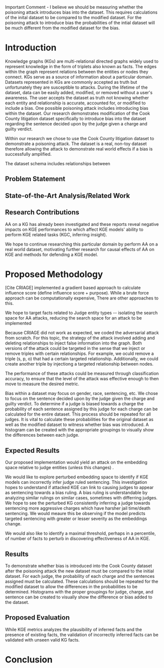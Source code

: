 

Important Comment - I believe we should be measuring whether the poisoning attack introduces bias into the dataset. This requires calculations of the inital dataset to be compared to the modified dataset. For the poisoning attack to introduce bias the probabilities of the intial dataset will be much different from the modified dataset for the bias.




# Introduction 
Knowledge graphs (KGs) are multi-relational directed graphs widely used to represent knowledge in the form of triplets also known as facts. The edges within the graph represent relations between the entities or nodes they connect. KGs serve as a source of information about a particular domain. Datasets represented in KGs are commonly accepted as truth but unfortunately they are susceptible to attacks. During the lifetime of the dataset, data can be easily added, modified, or removed without a user's awareness. The user accepts the dataset as truth not knowing whether each entity and relationship is accurate, accounted for, or modified to include a bias. One possible poisoning attack includes introducing bias within the dataset. Our research demonstrates modification of the Cook County litigation dataset specifically to introduce bias into the dataset regarding the sentence decided upon by the judge given a charge and guilty verdict.

Within our research we chose to use the Cook County litigation dataset to demonstrate a poisoning attack. The dataset is a real, non-toy dataset therefore allowing the attack to demonstrate real world effects if a bias is successfully amplified. 

The dataset schema includes relationships between 
## Problem Statement 
## State-of-the-Art Analysis/Related Work

## Research Contributions
AA on a KG has already been investigated and these reports reveal negative impacts on KGE performances to which affect KGE models' ability to perform KGE related tasks (KGC, inferring insight).

We hope to continue researching this particular domain by perform AA on a real world dataset, motivating further research for causal effects of AA on KGE and methods for defending a KGE model.

# Proposed Methodology
[Cite CRIAGE] implemented a gradient based approach to calculate influence score (define influence score + purpose).  While a brute force approach can be computationally expensive, There are other approaches to this. <!-- (Insert more + cite) -->

We hope to target facts related to Judge entity types -- isolating the search space for AA attacks, reducing the search space for an attack to be implemented <!--<!-- (maybe specific to charge still). -->
<!-- (Insert reason -- tie back to intro) -->
Because CRIAGE did not work as expected, we coded the adversarial attack from scratch. For this topic, the strategy of the attack involved adding and deleting relationships to inject false information into the graph. Both versions of the attack could be targeted in the sense that we inject or remove triples with certain relationships. For example, we oculd remove a triple (s, p, o) that had a certain targeted relationship. Additionally, we could create another triple by injectiong a targeted relationship between nodes. 

The performance of these attacks could be measured through classification accuracy, to ensure that the level of the attack was effective enough to then move to measure the desired metric. 



Bias within a dataset may focus on gender, race, sentencing, etc. We chose to focus on the sentence decided upon by the judge given the charge and guilty verdict. To determine if a judge is biased towards a charge the probability of each sentence assigned by this judge for each charge can be calculated for the entire dataset. This process should be repeated for all judges. It is vital to calculate these probabilities for the original dataset as well as the modified dataset to witness whether bias was introduced. A histogram can be created with the appropriate groupings to visually show the differences between each judge. 

## Expected Results
Our proposed implementation would yield an attack on the embedding space relative to judge entities (unless this changes) .

We would like to explore perturbed embedding space to identify if KGE models can incorrectly infer judge ruled sentencing.  This investigation hopes to understand if attacked KGE can link to causing judges to appear as sentencing towards a bias ruling. A bias ruling is understandable by analyzing similar rulings on similar cases, sometimes with differring judges. We hope to see the perturbed KG consistently inferring a judge towards sentencing more aggressive charges which have harsher jail time/death sentencing. <!-- (Smartify, include typing of entities somehow) -->
We would meaure this be observing if the model predicts targeted sentencing with greater or lesser severity as the embeddings change.  

We would also like to identify a maximal threshold, perhaps in a percentile, of number of facts to perturb in discovering effectiveness of AA in KGE.
<!-- (Verify if Declan does this -- if yes, toy v real data, if no, new research) -->


## Results
To demonstrate whether bias is introduced into the Cook County dataset after the poisoning attack the new dataset must be compared to the initial dataset. For each judge, the probability of each charge and the sentences assigned must be calculated. These calculations should be repeated for the modified dataset to allow the differences in the probabilities to be determined. Histograms with the proper groupings for judge, charge, and sentence can be created to visually show the difference or bias added to the dataset.


## Proposed Evaluation 
While KGE metrics analyzes the plausibility of inferred facts and the presence of existing facts, the validation of incorrectly inferred facts can be validated with unseen valid KG facts. <!-- (This probably needs group-discussed) -->

# Conclusion
<!-- New Hook, Summarize above sections in 1-2sentences per section, New closing remarks -->
